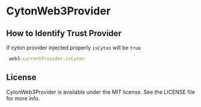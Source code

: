 # CytonWeb3Provider

## How to Identify Trust Provider

If cyton provider injected properly `isCyton` will be `true`

```javascript
 web3.currentProvider.isCyton
```

## License

CytonWeb3Provider is available under the MIT license. See the LICENSE file for more info.
